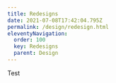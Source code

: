 ```yaml
---
title: Redesigns
date: 2021-07-08T17:42:04.795Z
permalink: /design/redesign.html
eleventyNavigation:
  order: 100
  key: Redesigns
  parent: Design
---
```

Test